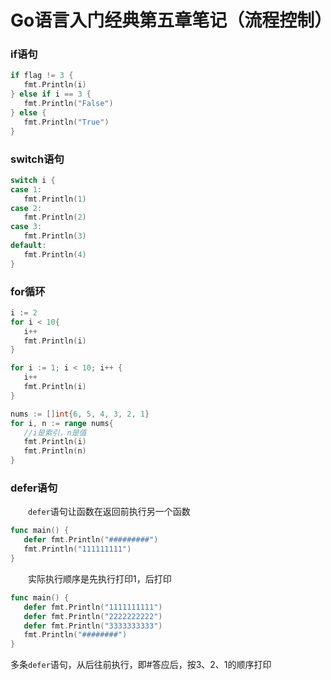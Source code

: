 # Go语言入门经典第五章笔记（流程控制）

### if语句

```go
if flag != 3 {
   fmt.Println(i)
} else if i == 3 {
   fmt.Println("False")
} else {
   fmt.Println("True")
}
```

### switch语句

```go
switch i {
case 1:
   fmt.Println(1)
case 2:
   fmt.Println(2)
case 3:
   fmt.Println(3)
default:
   fmt.Println(4)
}
```

### for循环

```go
i := 2
for i < 10{
   i++
   fmt.Println(i)
}
```

```go
for i := 1; i < 10; i++ {
   i++
   fmt.Println(i)
}
```

```go
nums := []int{6, 5, 4, 3, 2, 1}
for i, n := range nums{
   //i是索引，n是值
   fmt.Println(i)
   fmt.Println(n)
}
```

### defer语句

&emsp;&emsp;`defer`语句让函数在返回前执行另一个函数

```go
func main() {
   defer fmt.Println("#########")
   fmt.Println("111111111")
}
```

&emsp;&emsp;实际执行顺序是先执行打印1，后打印

```go
func main() {
   defer fmt.Println("1111111111")
   defer fmt.Println("2222222222")
   defer fmt.Println("3333333333")
   fmt.Println("########")
}
```

​		多条`defer`语句，从后往前执行，即#答应后，按3、2、1的顺序打印